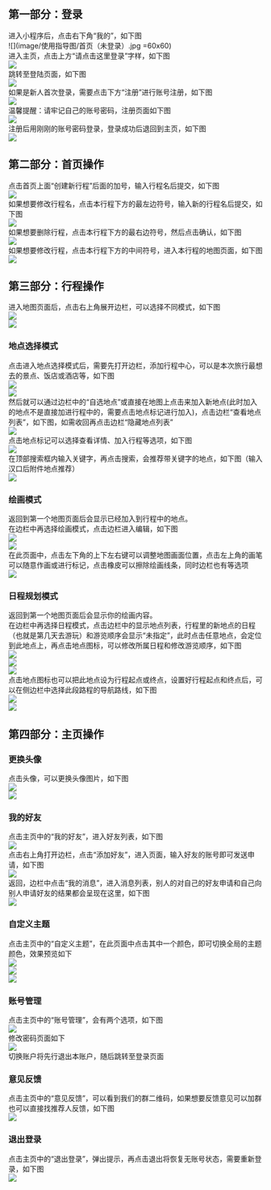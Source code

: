 ## 第一部分：登录
进入小程序后，点击右下角“我的”，如下图  
![](image/使用指导图/首页（未登录）.jpg =60x60)  
进入主页，点击上方“请点击这里登录”字样，如下图  
![](image/使用指导图/主页（未登录）.jpg)  
跳转至登陆页面，如下图  
![](image/使用指导图/登录1.jpg)  
如果是新人首次登录，需要点击下方“注册”进行账号注册，如下图  
![](image/使用指导图/登录2.jpg)  
温馨提醒：请牢记自己的账号密码，注册页面如下图  
![](image/使用指导图/注册.jpg)  
注册后用刚刚的账号密码登录，登录成功后退回到主页，如下图  
![](image/使用指导图/主页（已登录）.jpg)  

## 第二部分：首页操作
点击首页上面“创建新行程”后面的加号，输入行程名后提交，如下图  
![](image/使用指导图/新建地图.jpg)  
如果想要修改行程名，点击本行程下方的最左边符号，输入新的行程名后提交，如下图  
![](image/使用指导图/改地图名.jpg)  
如果想要删除行程，点击本行程下方的最右边符号，然后点击确认，如下图  
![](image/使用指导图/删除地图.jpg)  
如果想要修改行程，点击本行程下方的中间符号，进入本行程的地图页面，如下图  
![](image/使用指导图/首页（进入地图）.jpg)  

## 第三部分：行程操作
进入地图页面后，点击右上角展开边栏，可以选择不同模式，如下图  
![](image/使用指导图/地图1.jpg)  
![](image/使用指导图/地图1（边栏）.jpg)  

### 地点选择模式
点击进入地点选择模式后，需要先打开边栏，添加行程中心，可以是本次旅行最想去的景点、饭店或酒店等，如下图  
![](image/使用指导图/地点选择（边栏）.jpg)  
![](image/使用指导图/按名称找地点.jpg)  
然后就可以通过边栏中的“自选地点”或直接在地图上点击来加入新地点(此时加入的地点不是直接加进行程中的，需要点击地点标记进行加入)，点击边栏“查看地点列表”，如下图，如需收回再点击边栏“隐藏地点列表”  
![](image/使用指导图/地点列表.jpg)  
点击地点标记可以选择查看详情、加入行程等选项，如下图  
![](image/使用指导图/点击地点.jpg)  
在顶部搜索框内输入关键字，再点击搜索，会推荐带关键字的地点，如下图（输入汉口后附件地点推荐）  
![](image/使用指导图/搜索推荐.jpg)  

### 绘画模式
返回到第一个地图页面后会显示已经加入到行程中的地点。  
在边栏中再选择绘画模式，点击边栏进入编辑，如下图  
![](image/使用指导图/绘画（进入前）.jpg)  
![](image/使用指导图/绘画（进入后）.jpg)  
在此页面中，点击左下角的上下左右键可以调整地图画面位置，点击左上角的画笔可以随意作画或进行标记，点击橡皮可以擦除绘画线条，同时边栏也有等选项  
![](image/使用指导图/绘画.jpg)  

### 日程规划模式
返回到第一个地图页面后会显示你的绘画内容。  
在边栏中再选择日程模式，点击边栏中的显示地点列表，行程里的新地点的日程（也就是第几天去游玩）和游览顺序会显示“未指定”，此时点击任意地点，会定位到此地点上，再点击地点图标，可以修改所属日程和修改游览顺序，如下图  
![](image/使用指导图/显示地点列表.jpg)  
![](image/使用指导图/日程模式点击地点.jpg)  
![](image/使用指导图/修改日程.jpg)  
点击地点图标也可以把此地点设为行程起点或终点，设置好行程起点和终点后，可以在侧边栏中选择此段路程的导航路线，如下图  
![](image/使用指导图/日程模式点击地点2.jpg)  
![](image/使用指导图/日程边栏.jpg)  

## 第四部分：主页操作
### 更换头像
点击头像，可以更换头像图片，如下图  
![](image/使用指导图/换头像1.jpg)  
![](image/使用指导图/换头像2.jpg)  

### 我的好友
点击主页中的“我的好友”，进入好友列表，如下图  
![](image/使用指导图/好友列表.jpg)  
点击右上角打开边栏，点击“添加好友”，进入页面，输入好友的账号即可发送申请，如下图  
![](image/使用指导图/添加好友.jpg)  
返回，边栏中点击“我的消息”，进入消息列表，别人的对自己的好友申请和自己向别人申请好友的结果都会呈现在这里，如下图  
![](image/使用指导图/消息.jpg)  

### 自定义主题
点击主页中的“自定义主题”，在此页面中点击其中一个颜色，即可切换全局的主题颜色，效果预览如下  
![](image/使用指导图/更换颜色.jpg)  
![](image/使用指导图/粉.jpg)  
![](image/使用指导图/黑.jpg)  

### 账号管理
点击主页中的“账号管理”，会有两个选项，如下图  
![](image/使用指导图/账号管理.jpg)  
修改密码页面如下  
![](image/使用指导图/更换密码.jpg)  
切换账户将先行退出本账户，随后跳转至登录页面  

### 意见反馈
点击主页中的“意见反馈”，可以看到我们的群二维码，如果想要反馈意见可以加群也可以直接找推荐人反馈，如下图  
![](image/使用指导图/问题反馈.jpg)  

### 退出登录
点击主页中的“退出登录”，弹出提示，再点击退出将恢复无账号状态，需要重新登录，如下图  
![](image/使用指导图/退出消息提示.jpg)

